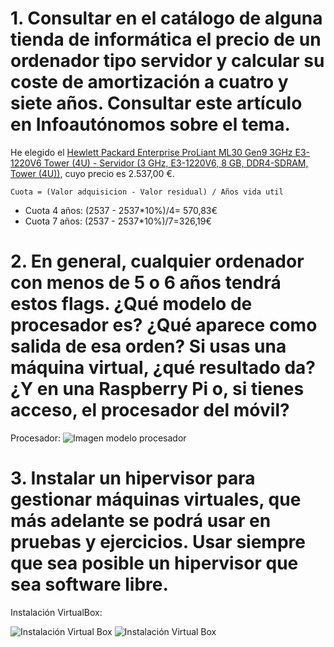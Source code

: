 # 1. Consultar en el catálogo de alguna tienda de informática el precio de un ordenador tipo servidor y calcular su coste de amortización a cuatro y siete años. Consultar este artículo en Infoautónomos sobre el tema.

He elegido el [Hewlett Packard Enterprise ProLiant ML30 Gen9 3GHz E3-1220V6 Tower (4U) - Servidor (3 GHz, E3-1220V6, 8 GB, DDR4-SDRAM, Tower (4U))](https://www.amazon.es/Hewlett-Packard-Enterprise-ProLiant-E3-1220V6/dp/B079YXY24D/ref=sr_1_16?_encoding=UTF8&c=ts&dchild=1&keywords=Servidores&qid=1603711233&s=computers&sr=1-16&ts_id=938009031), cuyo precio es 2.537,00 €.

~~~
Cuota = (Valor adquisicion - Valor residual) / Años vida util
~~~
- Cuota 4 años: (2537 - 2537*10%)/4= 570,83€
- Cuota 7 años: (2537 - 2537*10%)/7=326,19€

# 2. En general, cualquier ordenador con menos de 5 o 6 años tendrá estos flags. ¿Qué modelo de procesador es? ¿Qué aparece como salida de esa orden? Si usas una máquina virtual, ¿qué resultado da? ¿Y en una Raspberry Pi o, si tienes acceso, el procesador del móvil?

Procesador: ![Imagen modelo procesador](/images/modeloproc.png)

# 3. Instalar un hipervisor para gestionar máquinas virtuales, que más adelante se podrá usar en pruebas y ejercicios. Usar siempre que sea posible un hipervisor que sea software libre.
Instalación VirtualBox:

![Instalación Virtual Box](/images/ivbox.png)
![Instalación Virtual Box](/images/vbox.png)








